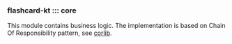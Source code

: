 ### flashcard-kt ::: core

This module contains business logic.
The implementation is based on Chain Of Responsibility pattern, see [corlib](../corlib/README.md).